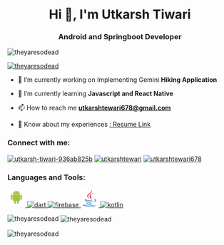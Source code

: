 <h1 align="center">Hi 👋, I'm Utkarsh Tiwari</h1>
<h3 align="center">Android and Springboot Developer</h3>

<p align="left"> <img src="https://komarev.com/ghpvc/?username=theyaresodead&label=Profile%20views&color=0e75b6&style=flat" alt="theyaresodead" /> </p>

<p align="left"> <a href="https://github.com/ryo-ma/github-profile-trophy"><img src="https://github-profile-trophy.vercel.app/?username=theyaresodead" alt="theyaresodead" /></a> </p>

- 🔭 I’m currently working on Implementing Gemini **Hiking Application**

- 🌱 I’m currently learning **Javascript and React Native**

- 📫 How to reach me **utkarshtewari678@gmail.com**

- 📄 Know about my experiences [: Resume Link](https://drive.google.com/file/d/1kqhk0W3I-i1yZOblMpPTmwhwoma3xZ8u/view?usp=sharing)

<h3 align="left">Connect with me:</h3>
<p align="left">
<a href="https://linkedin.com/in/utkarsh-tiwari-936ab825b" target="blank"><img align="center" src="https://raw.githubusercontent.com/rahuldkjain/github-profile-readme-generator/master/src/images/icons/Social/linked-in-alt.svg" alt="utkarsh-tiwari-936ab825b" height="30" width="40" /></a>
<a href="https://www.leetcode.com/utkarshtewari" target="blank"><img align="center" src="https://raw.githubusercontent.com/rahuldkjain/github-profile-readme-generator/master/src/images/icons/Social/leet-code.svg" alt="utkarshtewari" height="30" width="40" /></a>
<a href="https://auth.geeksforgeeks.org/user/utkarshtewari678" target="blank"><img align="center" src="https://raw.githubusercontent.com/rahuldkjain/github-profile-readme-generator/master/src/images/icons/Social/geeks-for-geeks.svg" alt="utkarshtewari678" height="30" width="40" /></a>
</p>

<h3 align="left">Languages and Tools:</h3>
<p align="left"> <a href="https://developer.android.com" target="_blank" rel="noreferrer"> <img src="https://raw.githubusercontent.com/devicons/devicon/master/icons/android/android-original-wordmark.svg" alt="android" width="40" height="40"/> </a> <a href="https://dart.dev" target="_blank" rel="noreferrer"> <img src="https://www.vectorlogo.zone/logos/dartlang/dartlang-icon.svg" alt="dart" width="40" height="40"/> </a> <a href="https://firebase.google.com/" target="_blank" rel="noreferrer"> <img src="https://www.vectorlogo.zone/logos/firebase/firebase-icon.svg" alt="firebase" width="40" height="40"/> </a> <a href="https://www.java.com" target="_blank" rel="noreferrer"> <img src="https://raw.githubusercontent.com/devicons/devicon/master/icons/java/java-original.svg" alt="java" width="40" height="40"/> </a> <a href="https://kotlinlang.org" target="_blank" rel="noreferrer"> <img src="https://www.vectorlogo.zone/logos/kotlinlang/kotlinlang-icon.svg" alt="kotlin" width="40" height="40"/> </a> </p>

<p><img align="left" src="https://github-readme-stats.vercel.app/api/top-langs?username=theyaresodead&show_icons=true&locale=en&layout=compact" alt="theyaresodead" /></p>

<p>&nbsp;<img align="center" src="https://github-readme-stats.vercel.app/api?username=theyaresodead&show_icons=true&locale=en" alt="theyaresodead" /></p>

<p><img align="center" src="https://github-readme-streak-stats.herokuapp.com/?user=theyaresodead&" alt="theyaresodead" /></p>
